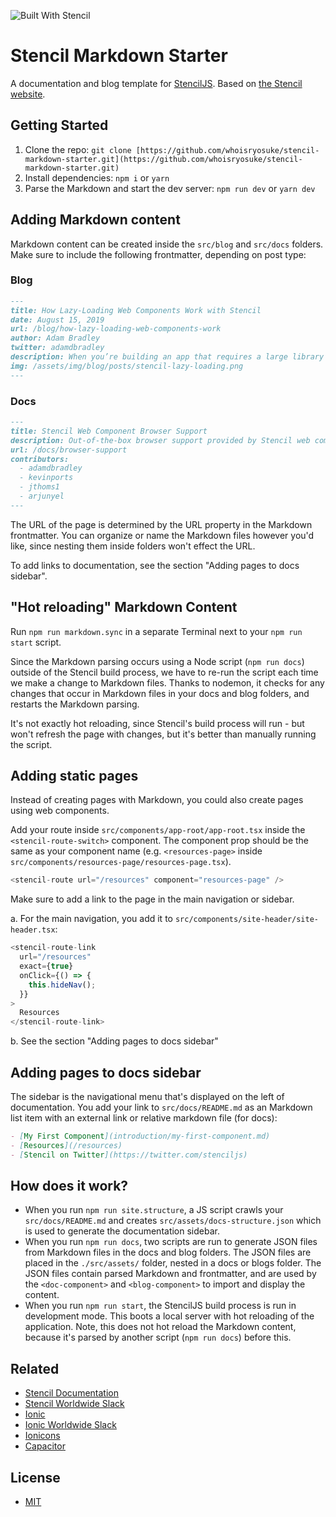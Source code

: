 ![Built With Stencil](https://img.shields.io/badge/-Built%20With%20Stencil-16161d.svg?logo=data%3Aimage%2Fsvg%2Bxml%3Bbase64%2CPD94bWwgdmVyc2lvbj0iMS4wIiBlbmNvZGluZz0idXRmLTgiPz4KPCEtLSBHZW5lcmF0b3I6IEFkb2JlIElsbHVzdHJhdG9yIDE5LjIuMSwgU1ZHIEV4cG9ydCBQbHVnLUluIC4gU1ZHIFZlcnNpb246IDYuMDAgQnVpbGQgMCkgIC0tPgo8c3ZnIHZlcnNpb249IjEuMSIgaWQ9IkxheWVyXzEiIHhtbG5zPSJodHRwOi8vd3d3LnczLm9yZy8yMDAwL3N2ZyIgeG1sbnM6eGxpbms9Imh0dHA6Ly93d3cudzMub3JnLzE5OTkveGxpbmsiIHg9IjBweCIgeT0iMHB4IgoJIHZpZXdCb3g9IjAgMCA1MTIgNTEyIiBzdHlsZT0iZW5hYmxlLWJhY2tncm91bmQ6bmV3IDAgMCA1MTIgNTEyOyIgeG1sOnNwYWNlPSJwcmVzZXJ2ZSI%2BCjxzdHlsZSB0eXBlPSJ0ZXh0L2NzcyI%2BCgkuc3Qwe2ZpbGw6I0ZGRkZGRjt9Cjwvc3R5bGU%2BCjxwYXRoIGNsYXNzPSJzdDAiIGQ9Ik00MjQuNywzNzMuOWMwLDM3LjYtNTUuMSw2OC42LTkyLjcsNjguNkgxODAuNGMtMzcuOSwwLTkyLjctMzAuNy05Mi43LTY4LjZ2LTMuNmgzMzYuOVYzNzMuOXoiLz4KPHBhdGggY2xhc3M9InN0MCIgZD0iTTQyNC43LDI5Mi4xSDE4MC40Yy0zNy42LDAtOTIuNy0zMS05Mi43LTY4LjZ2LTMuNkgzMzJjMzcuNiwwLDkyLjcsMzEsOTIuNyw2OC42VjI5Mi4xeiIvPgo8cGF0aCBjbGFzcz0ic3QwIiBkPSJNNDI0LjcsMTQxLjdIODcuN3YtMy42YzAtMzcuNiw1NC44LTY4LjYsOTIuNy02OC42SDMzMmMzNy45LDAsOTIuNywzMC43LDkyLjcsNjguNlYxNDEuN3oiLz4KPC9zdmc%2BCg%3D%3D&colorA=16161d&style=flat-square)

# Stencil Markdown Starter

A documentation and blog template for [StencilJS](https://stenciljs.com/). Based on [the Stencil website](https://github.com/ionic-team/stencil-site/).

## Getting Started

1. Clone the repo: `git clone [https://github.com/whoisryosuke/stencil-markdown-starter.git](https://github.com/whoisryosuke/stencil-markdown-starter.git)`
2. Install dependencies: `npm i` or `yarn`
3. Parse the Markdown and start the dev server: `npm run dev` or `yarn dev`

## Adding Markdown content

Markdown content can be created inside the `src/blog` and `src/docs` folders. Make sure to include the following frontmatter, depending on post type:

### Blog

```markdown
---
title: How Lazy-Loading Web Components Work with Stencil
date: August 15, 2019
url: /blog/how-lazy-loading-web-components-work
author: Adam Bradley
twitter: adamdbradley
description: When you’re building an app that requires a large library of components in a single file download, you’re often forced to sacrifice performance - and specifically startup time - for the sake of accessing all those components. The two are often mutually exclusive. Choose to easily have all the components available, or choose blazing fast startup, but it’s difficult to get both. At least that’s the experience for many.
img: /assets/img/blog/posts/stencil-lazy-loading.png
---
```

### Docs

```markdown
---
title: Stencil Web Component Browser Support
description: Out-of-the-box browser support provided by Stencil web components.
url: /docs/browser-support
contributors:
  - adamdbradley
  - kevinports
  - jthoms1
  - arjunyel
---
```

The URL of the page is determined by the URL property in the Markdown frontmatter. You can organize or name the Markdown files however you'd like, since nesting them inside folders won't effect the URL.

To add links to documentation, see the section "Adding pages to docs sidebar".

## "Hot reloading" Markdown Content

Run `npm run markdown.sync` in a separate Terminal next to your `npm run start` script.

Since the Markdown parsing occurs using a Node script (`npm run docs`) outside of the Stencil build process, we have to re-run the script each time we make a change to Markdown files. Thanks to nodemon, it checks for any changes that occur in Markdown files in your docs and blog folders, and restarts the Markdown parsing.

It's not exactly hot reloading, since Stencil's build process will run - but won't refresh the page with changes, but it's better than manually running the script.

## Adding static pages

Instead of creating pages with Markdown, you could also create pages using web components.

Add your route inside `src/components/app-root/app-root.tsx` inside the `<stencil-route-switch>` component. The component prop should be the same as your component name (e.g. `<resources-page>` inside `src/components/resources-page/resources-page.tsx`).

```js
<stencil-route url="/resources" component="resources-page" />
```

Make sure to add a link to the page in the main navigation or sidebar.

a. For the main navigation, you add it to `src/components/site-header/site-header.tsx`:

```js
<stencil-route-link
  url="/resources"
  exact={true}
  onClick={() => {
    this.hideNav();
  }}
>
  Resources
</stencil-route-link>
```

b. See the section "Adding pages to docs sidebar"

## Adding pages to docs sidebar

The sidebar is the navigational menu that's displayed on the left of documentation. You add your link to `src/docs/README.md` as an Markdown list item with an external link or relative markdown file (for docs):

```markdown
- [My First Component](introduction/my-first-component.md)
- [Resources](/resources)
- [Stencil on Twitter](https://twitter.com/stenciljs)
```

## How does it work?

- When you run `npm run site.structure`, a JS script crawls your `src/docs/README.md` and creates `src/assets/docs-structure.json` which is used to generate the documentation sidebar.
- When you run `npm run docs`, two scripts are run to generate JSON files from Markdown files in the docs and blog folders. The JSON files are placed in the `./src/assets/` folder, nested in a docs or blogs folder. The JSON files contain parsed Markdown and frontmatter, and are used by the `<doc-component>` and `<blog-component>` to import and display the content.
- When you run `npm run start`, the StencilJS build process is run in development mode. This boots a local server with hot reloading of the application. Note, this does not hot reload the Markdown content, because it's parsed by another script (`npm run docs`) before this.

## Related

- [Stencil Documentation](https://stenciljs.com/)
- [Stencil Worldwide Slack](https://stencil-worldwide.herokuapp.com)
- [Ionic](https://ionicframework.com/)
- [Ionic Worldwide Slack](http://ionicworldwide.herokuapp.com/)
- [Ionicons](http://ionicons.com/)
- [Capacitor](https://capacitor.ionicframework.com/)

## License

- [MIT](https://raw.githubusercontent.com/ionic-team/stencil-site/master/LICENSE)
